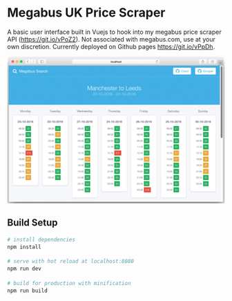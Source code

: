 # Megabus UK Price Scraper
A basic user interface built in Vuejs to hook into my megabus price scraper API (https://git.io/vPoZ2). Not associated with megabus.com, use at your own discretion. Currently deployed on Github pages https://git.io/vPpDh.

![App preview](readme-image.jpg)

## Build Setup

``` bash
# install dependencies
npm install

# serve with hot reload at localhost:8080
npm run dev

# build for production with minification
npm run build
```
